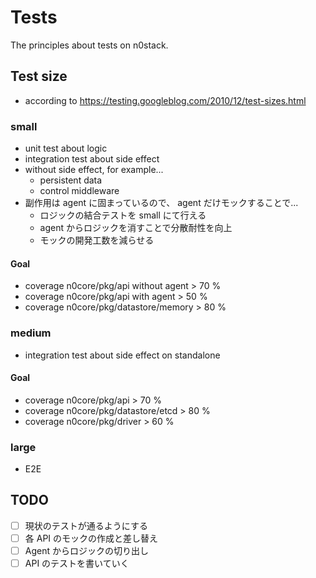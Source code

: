 # Tests

The principles about tests on n0stack.

## Test size

- according to https://testing.googleblog.com/2010/12/test-sizes.html

### small

- unit test about logic
- integration test about side effect
- without side effect, for example...
    - persistent data
    - control middleware
- 副作用は agent に固まっているので、 agent だけモックすることで...
    - ロジックの結合テストを small にて行える
    - agent からロジックを消すことで分散耐性を向上
    - モックの開発工数を減らせる

#### Goal

- coverage n0core/pkg/api without agent > 70 %
- coverage n0core/pkg/api with agent > 50 %
- coverage n0core/pkg/datastore/memory > 80 %

### medium

- integration test about side effect on standalone

#### Goal

- coverage n0core/pkg/api > 70 %
- coverage n0core/pkg/datastore/etcd > 80 %
- coverage n0core/pkg/driver > 60 %

### large

- E2E

## TODO

- [ ] 現状のテストが通るようにする
- [ ] 各 API のモックの作成と差し替え
- [ ] Agent からロジックの切り出し
- [ ] API のテストを書いていく
